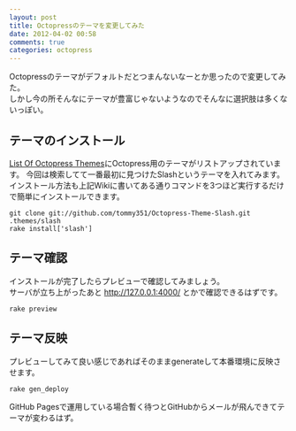 ```yaml
---
layout: post
title: Octopressのテーマを変更してみた
date: 2012-04-02 00:58
comments: true
categories: octopress
---
```

Octopressのテーマがデフォルトだとつまんないなーとか思ったので変更してみた。  
しかし今の所そんなにテーマが豊富じゃないようなのでそんなに選択肢は多くないっぽい。

## テーマのインストール

[List Of Octopress Themes](https://github.com/imathis/octopress/wiki/List-Of-Octopress-Themes)にOctopress用のテーマがリストアップされています。
今回は検索してて一番最初に見つけたSlashというテーマを入れてみます。  
インストール方法も上記Wikiに書いてある通りコマンドを3つほど実行するだけで簡単にインストールできます。

    git clone git://github.com/tommy351/Octopress-Theme-Slash.git .themes/slash
    rake install['slash']

## テーマ確認
インストールが完了したらプレビューで確認してみましょう。  
サーバが立ち上がったあと http://127.0.0.1:4000/ とかで確認できるはずです。

    rake preview

## テーマ反映

プレビューしてみて良い感じであればそのままgenerateして本番環境に反映させます。

    rake gen_deploy

GitHub Pagesで運用している場合暫く待つとGitHubからメールが飛んできてテーマが変わるはず。
